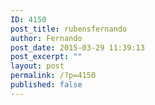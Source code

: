 ```yaml
---
ID: 4150
post_title: rubensfernando
author: Fernando
post_date: 2015-03-29 11:39:13
post_excerpt: ""
layout: post
permalink: /?p=4150
published: false
---
```


